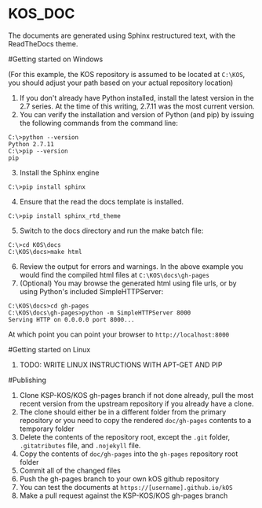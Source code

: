 KOS_DOC
=======
The documents are generated using Sphinx restructured text, with the ReadTheDocs
theme.

#Getting started on Windows

(For this example, the KOS repository is assumed to be located at `C:\KOS`,
you should adjust your path based on your actual repository location)

1. If you don't already have Python installed, install the latest version in the
  2.7 series.  At the time of this writing, 2.7.11 was the most current version.
2. You can verify the installation and version of Python (and pip) by issuing
  the following commands from the command line:
  ```
  C:\>python --version
  Python 2.7.11
  C:\>pip --version
  pip
  ```
3. Install the Sphinx engine
  ```
  C:\>pip install sphinx
  ```
4. Ensure that the read the docs template is installed.
  ```
  C:\>pip install sphinx_rtd_theme
  ```
5. Switch to the docs directory and run the make batch file:
  ```
  C:\>cd KOS\docs
  C:\KOS\docs>make html
  ```
6. Review the output for errors and warnings.  In the above example you would
  find the compiled html files at `C:\KOS\docs\gh-pages`
7. (Optional) You may browse the generated html using file urls, or by using
  Python's included SimpleHTTPServer:
  ```
  C:\KOS\docs>cd gh-pages
  C:\KOS\docs\gh-pages>python -m SimpleHTTPServer 8000
  Serving HTTP on 0.0.0.0 port 8000...
  ```
  At which point you can point your browser to `http://localhost:8000`

#Getting started on Linux
1. TODO: WRITE LINUX INSTRUCTIONS WITH APT-GET AND PIP

#Publishing
1. Clone KSP-KOS/KOS gh-pages branch if not done already, pull the most recent
  version from the upstream repository if you already have a clone.
2. The clone should either be in a different folder from the primary
  repository or you need to copy the rendered `doc/gh-pages` contents to a
  temporary folder
3. Delete the contents of the repository root, except the `.git` folder,
  `.gitatributes` file, and `.nojekyll` file.
4. Copy the contents of `doc/gh-pages` into the `gh-pages` repository root folder
5. Commit all of the changed files
6. Push the gh-pages branch to your own kOS github repository
7. You can test the documents at `https://[username].github.io/kOS`
8. Make a pull request against the KSP-KOS/KOS gh-pages branch
